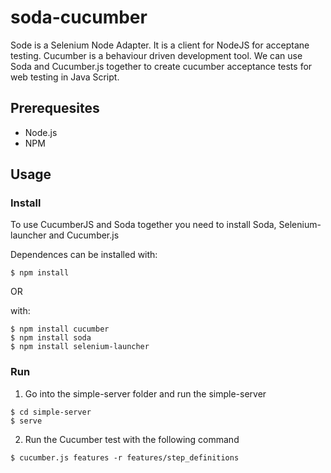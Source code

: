 # soda-cucumber

Sode is a Selenium Node Adapter. It is a client for NodeJS for acceptane testing.
Cucumber is a behaviour driven development tool.
We can use Soda and Cucumber.js together to create cucumber acceptance tests for web testing in Java Script.

## Prerequesites

- Node.js
- NPM

## Usage

### Install


To use CucumberJS and Soda together you need to install Soda, Selenium-launcher and Cucumber.js

Dependences can be installed with:

``` shell
$ npm install
```

OR

with:

``` shell
$ npm install cucumber
$ npm install soda
$ npm install selenium-launcher
```

### Run

1. Go into the simple-server folder and run the simple-server

``` shell
$ cd simple-server
$ serve
```

2. Run the Cucumber test with the following command
``` shell
$ cucumber.js features -r features/step_definitions
```